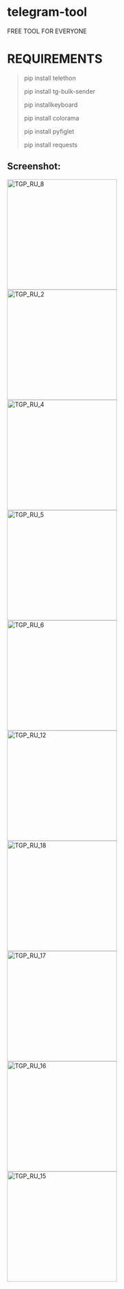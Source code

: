 # telegram-tool
FREE TOOL FOR EVERYONE


# REQUIREMENTS
> pip install telethon
> 
> pip install tg-bulk-sender
> 
> pip installkeyboard
> 
> pip install colorama
> 
> pip install pyfiglet
> 
> pip install requests


## Screenshot:

<img width="256" alt="TGP_RU_8" src="https://user-images.githubusercontent.com/94137664/197388964-26be9cb4-cb73-4e4f-83c6-2deef3276619.png"> <img width="256" alt="TGP_RU_2" src="https://user-images.githubusercontent.com/94137664/197388974-54420f3c-fe99-45c4-859a-a29d8f0304fc.png">
<img width="256" alt="TGP_RU_4" src="https://user-images.githubusercontent.com/94137664/197388969-90be9c01-ff1a-432b-bd7e-5c604fdea14f.png"> <img width="256" alt="TGP_RU_5" src="https://user-images.githubusercontent.com/94137664/197388967-c13da7c3-aa0f-4aae-986f-1fd08493af52.png">
<img width="256" alt="TGP_RU_6" src="https://user-images.githubusercontent.com/94137664/197388965-a714f55d-2bd4-4833-9f16-4eba39179e67.png"> <img width="256" alt="TGP_RU_12" src="https://user-images.githubusercontent.com/94137664/197388961-90c1c0ee-7ab9-4bda-9e0c-6c21043e95c4.png">
<img width="256" alt="TGP_RU_18" src="https://user-images.githubusercontent.com/94137664/222004558-f99fbf45-1c0b-4e2e-a058-3e4179166c45.png"> <img width="256" alt="TGP_RU_17" src="https://user-images.githubusercontent.com/94137664/222004562-d06b3691-9ae0-4915-aff7-c235d6ca85d4.png">
<img width="256" alt="TGP_RU_16" src="https://user-images.githubusercontent.com/94137664/222004568-0b291b5d-0ad7-4eac-9daf-0eb1e380f7e8.png"> <img width="256" alt="TGP_RU_15" src="https://user-images.githubusercontent.com/94137664/222004574-4159bf77-3581-4ae2-bbd6-99eb56a0e3ca.png">
